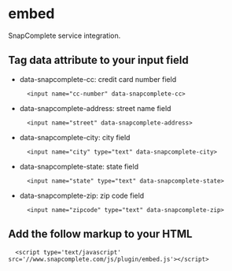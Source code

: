 embed
=====

SnapComplete service integration.

## Tag data attribute to your input field
* data-snapcomplete-cc: credit card number field
  ```
    <input name="cc-number" data-snapcomplete-cc>
  ```
* data-snapcomplete-address: street name field
  ```
    <input name="street" data-snapcomplete-address>
  ```
* data-snapcomplete-city: city field
  ```
    <input name="city" type="text" data-snapcomplete-city>
  ```
* data-snapcomplete-state: state field
  ```
    <input name="state" type="text" data-snapcomplete-state>
  ```
* data-snapcomplete-zip: zip code field
  ```
    <input name="zipcode" type="text" data-snapcomplete-zip>
  ```

## Add the follow markup to your HTML
```
  <script type='text/javascript' src='//www.snapcomplete.com/js/plugin/embed.js'></script>
```
